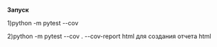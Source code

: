 **Запуск**

1)python -m pytest --cov

2)python -m pytest --cov . --cov-report html для создания отчета html
